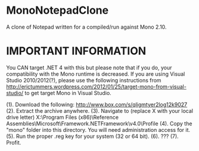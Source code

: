 MonoNotepadClone
================

A clone of Notepad written for a compiled/run against Mono 2.10.

IMPORTANT INFORMATION
=====================

You CAN target .NET 4 with this but please note that if you do, your compatibility with the Mono runtime is decreased. If you are using Visual Studio 2010/2012(?), please use the following instructions from http://erictummers.wordpress.com/2012/01/25/target-mono-from-visual-studio/ to get target Mono in Visual Studio.

(1). Download the following: http://www.box.com/s/qligmtyer2log12k9027
(2). Extract the archive anywhere.
(3). Navigate to (replace X with your local drive letter) X:\Program Files (x86)\Reference Assemblies\Microsoft\Framework\.NETFramework\v4.0\Profile
(4). Copy the "mono" folder into this directory. You will need administration access for it.
(5). Run the proper .reg key for your system (32 or 64 bit).
(6). ???
(7). Profit.
